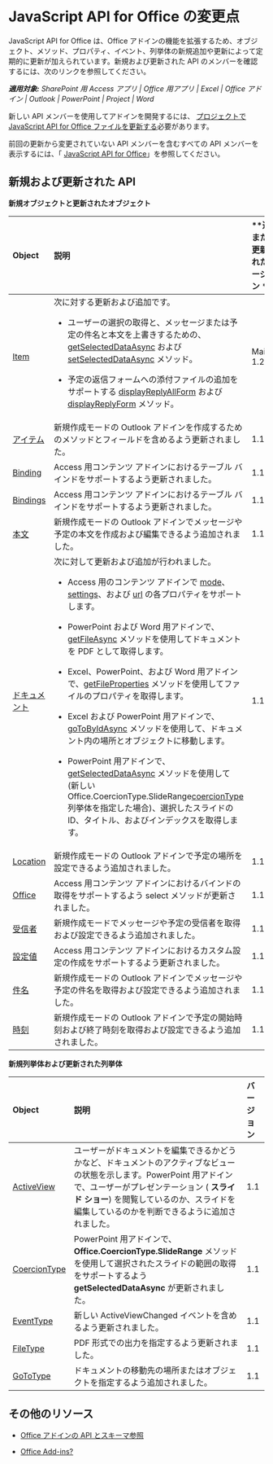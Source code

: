 ﻿
# JavaScript API for Office の変更点
JavaScript API for Office は、Office アドインの機能を拡張するため、オブジェクト、メソッド、プロパティ、イベント、列挙体の新規追加や更新によって定期的に更新が加えられています。新規および更新された API のメンバーを確認するには、次のリンクを参照してください。

 _**適用対象:** SharePoint 用 Access アプリ | Office 用アプリ | Excel | Office アドイン | Outlook | PowerPoint | Project | Word_

新しい API メンバーを使用してアドインを開発するには、 [プロジェクトで JavaScript API for Office ファイルを更新する](../docs/develop/update-your-javascript-api-for-office-and-manifest-schema-version.md)必要があります。

前回の更新から変更されていない API メンバーを含むすべての API メンバーを表示するには、「 [JavaScript API for Office](../reference/javascript-api-for-office.md)」を参照してください。


## 新規および更新された API

 **新規オブジェクトと更新されたオブジェクト**


|**Object**|**説明**|**追加または更新されたバージョン **|
|:-----|:-----|:-----|
|[Item](../reference/outlook/Office.context.mailbox.item.md)|次に対する更新および追加です。<br><ul><li><p>ユーザーの選択の取得と、メッセージまたは予定の件名と本文を上書きするための、<a href="../reference/outlook/Office.context.mailbox.item.md#getSelectedDataAsync" target="_blank">getSelectedDataAsync</a> および <a href="../reference/outlook/Office.context.mailbox.item.md#setSelectedDataAsync" target="_blank">setSelectedDataAsync</a> メソッド。</p></li><li><p>予定の返信フォームへの添付ファイルの追加をサポートする <a href="../reference/outlook/Office.context.mailbox.item.md#displayReplyAllForm" target="_blank">displayReplyAllForm</a> および <a href="../reference/outlook/Office.context.mailbox.item.md#displayReplyForm" target="_blank">displayReplyForm</a> メソッド。</p></li></ul>|Mailbox 1.2|
|[アイテム](../reference/outlook/Office.context.mailbox.item.md)|新規作成モードの Outlook アドインを作成するためのメソッドとフィールドを含めるよう更新されました。 |1.1|
|[Binding](../reference/shared/binding.md)|Access 用コンテンツ アドインにおけるテーブル バインドをサポートするよう更新されました。|1.1|
|[Bindings](../reference/shared/bindings.bindings.md)|Access 用コンテンツ アドインにおけるテーブル バインドをサポートするよう更新されました。|1.1|
|[本文](../reference/outlook/Body.md)|新規作成モードの Outlook アドインでメッセージや予定の本文を作成および編集できるよう追加されました。|1.1|
|[ドキュメント](../reference/shared/document.md)|次に対して更新および追加が行われました。 <ul><li><p>Access 用のコンテンツ アドインで <a href="http://msdn.microsoft.com/library/551369c3-315b-428f-8b7e-08987f6b0e00(Office.15).aspx" target="_blank">mode</a>、<a href="http://msdn.microsoft.com/library/77ba7daf-419f-44b6-8747-7fd5618b7053(Office.15).aspx" target="_blank">settings</a>、および <a href="http://msdn.microsoft.com/library/480ac3c6-370e-4505-aba3-1d0dce9fb3dc(Office.15).aspx" target="_blank">url</a> の各プロパティをサポートします。</p></li><li><p>PowerPoint および Word 用アドインで、<a href="http://msdn.microsoft.com/library/35dda81c-235e-4eab-8a77-9acb3b73a380(Office.15).aspx" target="_blank">getFileAsync</a> メソッドを使用してドキュメントを PDF として取得します。</p></li><li><p>Excel、PowerPoint、および Word 用アドインで、<a href="http://msdn.microsoft.com/library/2533a563-95ae-4d52-b2d5-a6783e4ef5b4(Office.15).aspx" target="_blank">getFileProperties</a> メソッドを使用してファイルのプロパティを取得します。</p></li><li><p>Excel および PowerPoint 用アドインで、<a href="http://msdn.microsoft.com/library/35dda81c-235e-4eab-8a77-9acb3b73a380(Office.15).aspx" target="_blank">goToByIdAsync</a> メソッドを使用して、ドキュメント内の場所とオブジェクトに移動します。</p></li><li><p>PowerPoint 用アドインで、<a href="http://msdn.microsoft.com/library/f85ad02c-64f0-4b73-87f6-7f521b3afd69(Office.15).aspx" target="_blank">getSelectedDataAsync</a> メソッドを使用して (新しい <span class="keyword">Office.CoercionType.SlideRange</span><a href="http://msdn.microsoft.com/library/735eaab6-5e31-4bc2-add5-9d378900a31b(Office.15).aspx" target="_blank">coercionType</a> 列挙体を指定した場合)、選択したスライドの ID、タイトル、およびインデックスを取得します。</p></li></ul>|1.1|
|[Location](../reference/outlook/Location.md)|新規作成モードの Outlook アドインで予定の場所を設定できるよう追加されました。|1.1|
|[Office](../reference/shared/office.md)|Access 用コンテンツ アドインにおけるバインドの取得をサポートするよう select メソッドが更新されました。|1.1|
|[受信者](../reference/outlook/Recipients.md)|新規作成モードでメッセージや予定の受信者を取得および設定できるよう追加されました。|1.1|
|[設定値](../reference/shared/document.settings.md)|Access 用コンテンツ アドインにおけるカスタム設定の作成をサポートするよう更新されました。|1.1|
|[件名](../reference/outlook/Subject.md)|新規作成モードの Outlook アドインでメッセージや予定の件名を取得および設定できるよう追加されました。|1.1|
|[時刻](../reference/outlook/Time.md)|新規作成モードの Outlook アドインで予定の開始時刻および終了時刻を取得および設定できるよう追加されました。|1.1|



**新規列挙体および更新された列挙体**


|**Object**|**説明**|**バージョン**|
|:-----|:-----|:-----|
|[ActiveView](../reference/shared/activeview-enumeration.md)|ユーザーがドキュメントを編集できるかどうかなど、ドキュメントのアクティブなビューの状態を示します。PowerPoint 用アドインで、ユーザーがプレゼンテーション ( **スライド ショー**) を閲覧しているのか、スライドを編集しているのかを判断できるように追加されました。 |1.1|
|[CoercionType](../reference/shared/coerciontype-enumeration.md)|PowerPoint 用アドインで、 **Office.CoercionType.SlideRange** メソッドを使用して選択されたスライドの範囲の取得をサポートするよう **getSelectedDataAsync** が更新されました。|1.1|
|[EventType](../reference/shared/eventtype-enumeration.md)|新しい ActiveViewChanged イベントを含めるよう更新されました。|1.1|
|[FileType](../reference/shared/filetype-enumeration.md)|PDF 形式での出力を指定するよう更新されました。|1.1|
|[GoToType](../reference/shared/gototype-enumeration.md)|ドキュメントの移動先の場所またはオブジェクトを指定するよう追加されました。|1.1|

## その他のリソース


- [Office アドインの API とスキーマ参照](../reference/reference.md)
    
- [Office Add-ins?](../docs/overview/office-add-ins.md)
    
